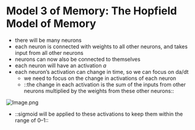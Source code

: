 # Model 3 of Memory: The Hopfield Model of Memory

- there will be many neurons
- each neuron is connected with weights to all other neurons, and takes input from all other neurons
- neurons can now also be connected to themselves
- each neuron will have an activation *a*
- each neuron’s activation can change in time, so we can focus on da/dt
   - we need to focus on the change in activations of each neuron
   - ::the change in each activation is the sum of the inputs from other neurons multiplied by the weights from these other neurons::

![Image.png](Lecture%207.assets/Image.png)

- ::sigmoid will be applied to these activations to keep them within the range of 0–1::

